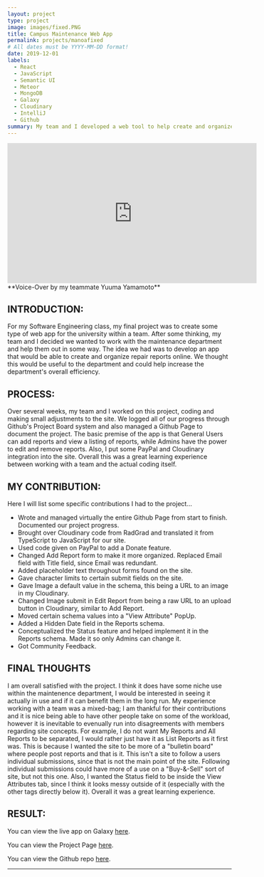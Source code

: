 ```yaml
---
layout: project
type: project
image: images/fixed.PNG
title: Campus Maintenance Web App
permalink: projects/manoafixed
# All dates must be YYYY-MM-DD format!
date: 2019-12-01
labels:
  - React
  - JavaScript
  - Semantic UI
  - Meteor
  - MongoDB
  - Galaxy
  - Cloudinary
  - IntelliJ
  - Github
summary: My team and I developed a web tool to help create and organize campus-related repairs.
---
```


<iframe width="560" height="315" src="https://www.youtube.com/embed/D70NVoY2TAI" frameborder="0" allowfullscreen=""></iframe>
   **Voice-Over by my teammate Yuuma Yamamoto**

## INTRODUCTION:
For my Software Engineering class, my final project was to create some type of web app for the university within a team. After some thinking, my team and I decided we wanted to work with the maintenance department and help them out
in some way. The idea we had was to develop an app that would be able to create and organize repair reports online. We thought this would be useful to the department and could help increase the department's overall efficiency. 

## PROCESS:
Over several weeks, my team and I worked on this project, coding and making small adjustments to the site. We logged all of our progress through Github's Project Board system and also managed a Github Page to document the project. The basic premise of the app is that General Users can add reports and view a listing of reports, while Admins have the power to edit and remove reports. Also, I put some PayPal and Cloudinary integration into the site. Overall this was a great learning experience between working with a team and the actual coding itself.

## MY CONTRIBUTION:
Here I will list some specific contributions I had to the project...

* Wrote and managed virtually the entire Github Page from start to finish. Documented our project progress.
* Brought over Cloudinary code from RadGrad and translated it from TypeScript to JavaScript for our site.
* Used code given on PayPal to add a Donate feature.
* Changed Add Report form to make it more organized. Replaced Email field with Title field, since Email was redundant.
* Added placeholder text throughout forms found on the site.
* Gave character limits to certain submit fields on the site.
* Gave Image a default value in the schema, this being a URL to an image in my Cloudinary.
* Changed Image submit in Edit Report from being a raw URL to an upload button in Cloudinary, similar to Add Report.
* Moved certain schema values into a "View Attribute" PopUp.
* Added a Hidden Date field in the Reports schema.
* Conceptualized the Status feature and helped implement it in the Reports schema. Made it so only Admins can change it.
* Got Community Feedback.

## FINAL THOUGHTS
I am overall satisfied with the project. I think it does have some niche use within the maintenence department, I would be interested in seeing it actually in use and if it can benefit them in the long run. My experience working with a team was a mixed-bag; I am thankful for their contributions and it is nice being able to have other people take on some of the workload, however it is inevitable to evenually run into disagreements with members regarding site concepts. For example, I do not want My Reports and All Reports to be separated, I would rather just have it as List Reports as it first was. This is because I wanted the site to be more of a "bulletin board" where people post reports and that is it. This isn't a site to follow a users individual submissions, since that is not the main point of the site. Following individual submissions could have more of a use on a "Buy-&-Sell" sort of site, but not this one. Also, I wanted the Status field to be inside the View Attributes tab, since I think it looks messy outside of it (especially with the other tags directly below it). Overall it was a great learning experience.

## RESULT:
You can view the live app on Galaxy [here](http://manoafixed.meteorapp.com/#/).

You can view the Project Page [here](https://manoa-fixed.github.io/).

You can view the Github repo [here](https://github.com/manoa-fixed).

***************************************************************************************


